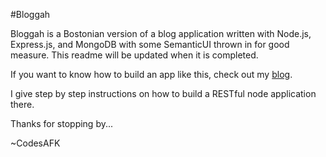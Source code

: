 #Bloggah 

Bloggah is a Bostonian version of a blog application written with Node.js, 
Express.js, and MongoDB with some SemanticUI thrown in for good measure.
This readme will be updated when it is completed.

If you want to know how to build an app like this, check out my <a href="codesafk.github.io" target="_blank">blog</a>.

I give step by step instructions on how to build a RESTful node application there.

Thanks for stopping by...

~CodesAFK